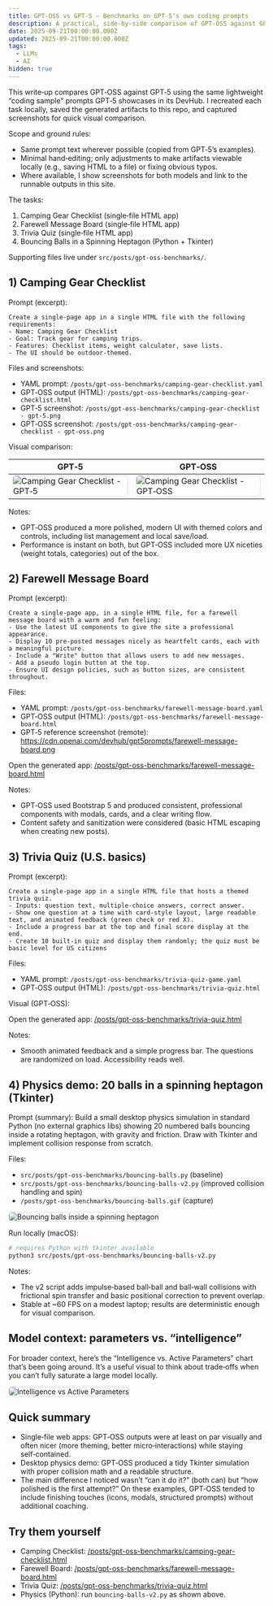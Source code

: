 ```yaml
---
title: GPT‑OSS vs GPT‑5 — Benchmarks on GPT‑5’s own coding prompts
description: A practical, side‑by‑side comparison of GPT‑OSS against GPT‑5 using the very prompts GPT‑5 ships in its DevHub. Includes prompts, outputs, links to runnable artifacts, and notes.
date: 2025-09-21T00:00:00.000Z
updated: 2025-09-21T00:00:00.000Z
tags:
  - LLMs
  - AI
hidden: true
---
```


This write‑up compares GPT‑OSS against GPT‑5 using the same lightweight “coding sample” prompts GPT‑5 showcases in its DevHub. I recreated each task locally, saved the generated artifacts to this repo, and captured screenshots for quick visual comparison.

Scope and ground rules:

- Same prompt text wherever possible (copied from GPT‑5’s examples).
- Minimal hand‑editing; only adjustments to make artifacts viewable locally (e.g., saving HTML to a file) or fixing obvious typos.
- Where available, I show screenshots for both models and link to the runnable outputs in this site.

The tasks:

1) Camping Gear Checklist (single‑file HTML app)
2) Farewell Message Board (single‑file HTML app)
3) Trivia Quiz (single‑file HTML app)
4) Bouncing Balls in a Spinning Heptagon (Python + Tkinter)

Supporting files live under `src/posts/gpt-oss-benchmarks/`.

## 1) Camping Gear Checklist

Prompt (excerpt):

```
Create a single-page app in a single HTML file with the following requirements:
- Name: Camping Gear Checklist
- Goal: Track gear for camping trips.
- Features: Checklist items, weight calculator, save lists.
- The UI should be outdoor-themed.
```

Files and screenshots:

- YAML prompt: `/posts/gpt-oss-benchmarks/camping-gear-checklist.yaml`
- GPT‑OSS output (HTML): `/posts/gpt-oss-benchmarks/camping-gear-checklist.html`
- GPT‑5 screenshot: `/posts/gpt-oss-benchmarks/camping-gear-checklist - gpt-5.png`
- GPT‑OSS screenshot: `/posts/gpt-oss-benchmarks/camping-gear-checklist - gpt-oss.png`

Visual comparison:

<table>
  <thead><tr><th style="text-align:center">GPT‑5</th><th style="text-align:center">GPT‑OSS</th></tr></thead>
  <tbody>
    <tr>
  <td style="vertical-align:top"><img src="/posts/gpt-oss-benchmarks/camping-gear-checklist%20-%20gpt-5.png" alt="Camping Gear Checklist - GPT‑5" style="max-width:100%;border:1px solid #ddd;border-radius:6px"></td>
  <td style="vertical-align:top"><img src="/posts/gpt-oss-benchmarks/camping-gear-checklist%20-%20gpt-oss.png" alt="Camping Gear Checklist - GPT‑OSS" style="max-width:100%;border:1px solid #ddd;border-radius:6px"></td>
    </tr>
  </tbody>
</table>

Notes:

- GPT‑OSS produced a more polished, modern UI with themed colors and controls, including list management and local save/load.
- Performance is instant on both, but GPT‑OSS included more UX niceties (weight totals, categories) out of the box.

## 2) Farewell Message Board

Prompt (excerpt):

```
Create a single-page app, in a single HTML file, for a farewell message board with a warm and fun feeling:
- Use the latest UI components to give the site a professional appearance.
- Display 10 pre-posted messages nicely as heartfelt cards, each with a meaningful picture.
- Include a "Write" button that allows users to add new messages.
- Add a pseudo login button at the top.
- Ensure UI design policies, such as button sizes, are consistent throughout.
```

Files:

- YAML prompt: `/posts/gpt-oss-benchmarks/farewell-message-board.yaml`
- GPT‑OSS output (HTML): `/posts/gpt-oss-benchmarks/farewell-message-board.html`
- GPT‑5 reference screenshot (remote): https://cdn.openai.com/devhub/gpt5prompts/farewell-message-board.png

Open the generated app: <a href="/posts/gpt-oss-benchmarks/farewell-message-board.html">/posts/gpt-oss-benchmarks/farewell-message-board.html</a>

Notes:

- GPT‑OSS used Bootstrap 5 and produced consistent, professional components with modals, cards, and a clear writing flow.
- Content safety and sanitization were considered (basic HTML escaping when creating new posts).

## 3) Trivia Quiz (U.S. basics)

Prompt (excerpt):

```
Create a single-page app in a single HTML file that hosts a themed trivia quiz.
- Inputs: question text, multiple-choice answers, correct answer.
- Show one question at a time with card-style layout, large readable text, and animated feedback (green check or red X).
- Include a progress bar at the top and final score display at the end.
- Create 10 built-in quiz and display them randomly; the quiz must be basic level for US citizens
```

Files:

- YAML prompt: `/posts/gpt-oss-benchmarks/trivia-quiz-game.yaml`
- GPT‑OSS output (HTML): `/posts/gpt-oss-benchmarks/trivia-quiz.html`

Visual (GPT‑OSS):

Open the generated app: <a href="/posts/gpt-oss-benchmarks/trivia-quiz.html">/posts/gpt-oss-benchmarks/trivia-quiz.html</a>

Notes:

- Smooth animated feedback and a simple progress bar. The questions are randomized on load. Accessibility reads well.

## 4) Physics demo: 20 balls in a spinning heptagon (Tkinter)

Prompt (summary): Build a small desktop physics simulation in standard Python (no external graphics libs) showing 20 numbered balls bouncing inside a rotating heptagon, with gravity and friction. Draw with Tkinter and implement collision response from scratch.

Files:

- `src/posts/gpt-oss-benchmarks/bouncing-balls.py` (baseline)
- `src/posts/gpt-oss-benchmarks/bouncing-balls-v2.py` (improved collision handling and spin)
- `/posts/gpt-oss-benchmarks/bouncing-balls.gif` (capture)

<p><img src="/posts/gpt-oss-benchmarks/bouncing-balls.gif" alt="Bouncing balls inside a spinning heptagon" style="max-width:100%;border:1px solid #ddd;border-radius:6px"></p>

Run locally (macOS):

```zsh
# requires Python with tkinter available
python3 src/posts/gpt-oss-benchmarks/bouncing-balls-v2.py
```

Notes:

- The v2 script adds impulse‑based ball‑ball and ball‑wall collisions with frictional spin transfer and basic positional correction to prevent overlap.
- Stable at ~60 FPS on a modest laptop; results are deterministic enough for visual comparison.

## Model context: parameters vs. “intelligence”

For broader context, here’s the “Intelligence vs. Active Parameters” chart that’s been going around. It’s a useful visual to think about trade‑offs when you can’t fully saturate a large model locally.

<p><img src="/posts/gpt-oss-benchmarks/most-attractive-quadrant.jpeg" alt="Intelligence vs Active Parameters" style="max-width:100%;border:1px solid #ddd;border-radius:6px"></p>

## Quick summary

- Single‑file web apps: GPT‑OSS outputs were at least on par visually and often nicer (more theming, better micro‑interactions) while staying self‑contained.
- Desktop physics demo: GPT‑OSS produced a tidy Tkinter simulation with proper collision math and a readable structure.
- The main difference I noticed wasn’t “can it do it?” (both can) but “how polished is the first attempt?” On these examples, GPT‑OSS tended to include finishing touches (icons, modals, structured prompts) without additional coaching.

## Try them yourself

- Camping Checklist: <a href="/posts/gpt-oss-benchmarks/camping-gear-checklist.html">/posts/gpt-oss-benchmarks/camping-gear-checklist.html</a>
- Farewell Board: <a href="/posts/gpt-oss-benchmarks/farewell-message-board.html">/posts/gpt-oss-benchmarks/farewell-message-board.html</a>
- Trivia Quiz: <a href="/posts/gpt-oss-benchmarks/trivia-quiz.html">/posts/gpt-oss-benchmarks/trivia-quiz.html</a>
- Physics (Python): run `bouncing-balls-v2.py` as shown above.

